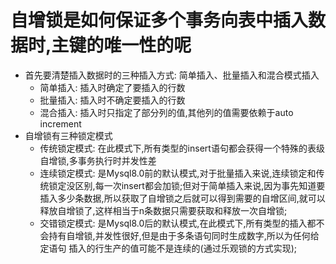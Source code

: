 # 自增锁是如何保证多个事务向表中插入数据时,主键的唯一性的呢
  - 首先要清楚插入数据时的三种插入方式: 简单插入、批量插入和混合模式插入
    - 简单插入: 插入时确定了要插入的行数
    - 批量插入: 插入时不确定要插入的行数
    - 混合插入: 插入时只指定了部分列的值,其他列的值需要依赖于auto increment
  - 自增锁有三种锁定模式
    - 传统锁定模式: 在此模式下,所有类型的insert语句都会获得一个特殊的表级自增锁,多事务执行时并发性差
    - 连续锁定模式: 是Mysql8.0前的默认模式,对于批量插入来说,连续锁定和传统锁定没区别,每一次insert都会加锁;但对于简单插入来说,因为事先知道要
    插入多少条数据,所以获取了自增锁之后就可以得到需要的自增区间,就可以释放自增锁了,这样相当于n条数据只需要获取和释放一次自增锁;
    - 交错锁定模式: 是Mysql8.0后的默认模式,在此模式下,所有类型的插入都不会持有自增锁,并发性很好,但是由于多条语句同时生成数字,所以为任何给定语句
    插入的行生产的值可能不是连续的(通过乐观锁的方式实现);